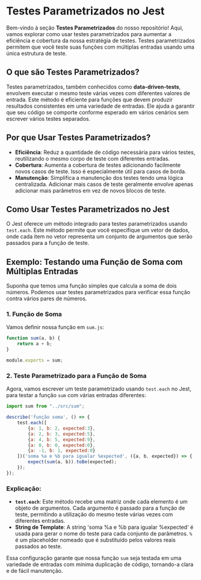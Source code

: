 # Testes Parametrizados no Jest

Bem-vindo à seção **Testes Parametrizados** do nosso repositório! Aqui, vamos explorar como usar testes parametrizados para aumentar a eficiência e cobertura da nossa estratégia de testes. Testes parametrizados permitem que você teste suas funções com múltiplas entradas usando uma única estrutura de teste.

## O que são Testes Parametrizados?

Testes parametrizados, também conhecidos como **data-driven-tests**, envolvem executar o mesmo teste várias vezes com diferentes valores de entrada. Este método é eficiente para funções que devem produzir resultados consistentes em uma variedade de entradas. Ele ajuda a garantir que seu código se comporte conforme esperado em vários cenários sem escrever vários testes separados.

## Por que Usar Testes Parametrizados?

- **Eficiência**: Reduz a quantidade de código necessária para vários testes, reutilizando o mesmo corpo de teste com diferentes entradas.
- **Cobertura**: Aumenta a cobertura de testes adicionando facilmente novos casos de teste. Isso é especialmente útil para casos de borda.
- **Manutenção**: Simplifica a manutenção dos testes tendo uma lógica centralizada. Adicionar mais casos de teste geralmente envolve apenas adicionar mais parâmetros em vez de novos blocos de teste.

## Como Usar Testes Parametrizados no Jest

O Jest oferece um método integrado para testes parametrizados usando `test.each`. Este método permite que você especifique um vetor de dados, onde cada item no vetor representa um conjunto de argumentos que serão passados para a função de teste.

## Exemplo: Testando uma Função de Soma com Múltiplas Entradas

Suponha que temos uma função simples que calcula a soma de dois números. Podemos usar testes parametrizados para verificar essa função contra vários pares de números.

### 1. Função de Soma

Vamos definir nossa função em `sum.js`:

```javascript
function sum(a, b) {
    return a + b;
}

module.exports = sum;
```

### 2. Teste Parametrizado para a Função de Soma

Agora, vamos escrever um teste parametrizado usando `test.each` no Jest, para testar a função `sum` com várias entradas diferentes:

```javascript
import sum from "../src/sum";

describe('função soma', () => {
    test.each([
        {a: 1, b: 2, expected:3},
        {a: 2, b: 3, expected:5},
        {a: 4, b: 5, expected:9},
        {a: 0, b: 0, expected:0},
        {a: -1, b: 1, expected:0}
    ])('soma %a e %b para igualar %expected', ({a, b, expected}) => {
        expect(sum(a, b)).toBe(expected);
    });
});
```

### Explicação:

- **`test.each`**: Este método recebe uma matriz onde cada elemento é um objeto de argumentos. Cada argumento é passado para a função de teste, permitindo a utilização do mesmo teste várias vezes com diferentes entradas.
- **String de Template**: A string 'soma %a e %b para igualar %expected' é usada para gerar o nome do teste para cada conjunto de parâmetros. `%` é um placeholder nomeado que é substituído pelos valores reais passados ao teste.

Essa configuração garante que nossa função `sum` seja testada em uma variedade de entradas com mínima duplicação de código, tornando-a clara e de fácil manutenção.
